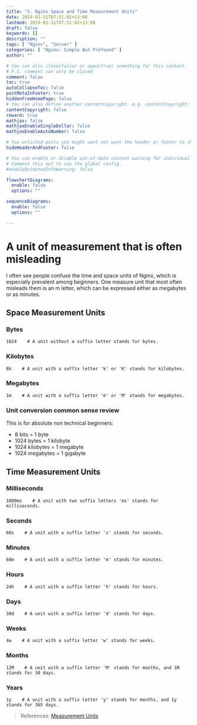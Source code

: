 ```yaml
---
title: "5. Nginx Space and Time Measurement Units"
date: 2019-01-31T07:51:02+13:00
lastmod: 2019-01-31T07:51:02+13:00
draft: false
keywords: []
description: ""
tags: [ "Nginx", "Server" ]
categories: [ "Nginx: Simple But Profound" ]
author: ""

# You can also close(false) or open(true) something for this content.
# P.S. comment can only be closed
comment: false
toc: true
autoCollapseToc: false
postMetaInFooter: true
hiddenFromHomePage: false
# You can also define another contentCopyright. e.g. contentCopyright: "This is another copyright."
contentCopyright: false
reward: true
mathjax: false
mathjaxEnableSingleDollar: false
mathjaxEnableAutoNumber: false

# You unlisted posts you might want not want the header or footer to show
hideHeaderAndFooter: false

# You can enable or disable out-of-date content warning for individual post.
# Comment this out to use the global config.
#enableOutdatedInfoWarning: false

flowchartDiagrams:
  enable: false
  options: ""

sequenceDiagrams: 
  enable: false
  options: ""

---
```


<!--more-->

# A unit of measurement that is often misleading

I often see people confuse the time and space units of Nginx, which is especially prevalent among beginners. One measure unit that most often misleads them is an m letter, which can be expressed either as megabytes or as minutes.

## Space Measurement Units

### Bytes

```nginx
1024    # A unit without a suffix letter stands for bytes.
```

### Kilobytes

```nginx
8k    # A unit with a suffix letter 'k' or 'K' stands for kilobytes.
```

### Megabytes

```nginx
1m    # A unit with a suffix letter 'm' or 'M' stands for megabytes.
```

### Unit conversion common sense review

This is for absolute non technical beginners:

- 8 bits = 1 byte
- 1024 bytes = 1 kilobyte
- 1024 kilobytes = 1 megabyte
- 1024 megabytes = 1 gigabyte

## Time Measurement Units

### Milliseconds

```nginx
1000ms    # A unit with two suffix letters 'ms' stands for milliseconds.
```

### Seconds

```nginx
60s    # A unit with a suffix letter 's' stands for seconds.
```

### Minutes

```nginx
60m    # A unit with a suffix letter 'm' stands for minutes.
```

### Hours

```nginx
24h    # A unit with a suffix letter 'h' stands for hours.
```

### Days

```nginx
30d    # A unit with a suffix letter 'd' stands for days.
```

### Weeks

```nginx
4w    # A unit with a suffix letter 'w' stands for weeks.
```

### Months

```nginx
12M    # A unit with a suffix letter 'M' stands for months, and 1M stands for 30 days.
```

### Years

```nginx
1y    # A unit with a suffix letter 'y' stands for months, and 1y stands for 365 days.
```

> References:
> [Measurement Units](http://nginx.org/en/docs/syntax.html)
